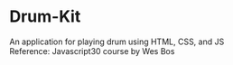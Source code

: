 # Drum-Kit
An application for playing drum using HTML, CSS, and JS\
Reference: Javascript30 course by Wes Bos
